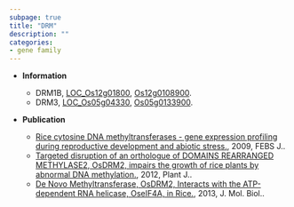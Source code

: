 ```yaml
---
subpage: true
title: "DRM"
description: ""
categories:
- gene family
---
```


* **Information**  
    + DRM1B, [LOC_Os12g01800](http://rice.plantbiology.msu.edu/cgi-bin/ORF_infopage.cgi?orf=LOC_Os12g01800), [Os12g0108900](http://rapdb.dna.affrc.go.jp/viewer/gbrowse_details/irgsp1?name=Os12g0108900).
    + DRM3, [LOC_Os05g04330](http://rice.plantbiology.msu.edu/cgi-bin/ORF_infopage.cgi?orf=LOC_Os05g04330), [Os05g0133900](http://rapdb.dna.affrc.go.jp/viewer/gbrowse_details/irgsp1?name=Os05g0133900).

* **Publication**  
    + [Rice cytosine DNA methyltransferases - gene expression profiling during reproductive development and abiotic stress.](http://www.ncbi.nlm.nih.gov/pubmed?term=Rice+cytosine+DNA+methyltransferases+-+gene+expression+profiling+during+reproductive+development+and+abiotic+stress.%5BTitle%5D), 2009, FEBS J..
    + [Targeted disruption of an orthologue of DOMAINS REARRANGED METHYLASE2, OsDRM2, impairs the growth of rice plants by abnormal DNA methylation.](http://www.ncbi.nlm.nih.gov/pubmed?term=Targeted+disruption+of+an+orthologue+of+DOMAINS+REARRANGED+METHYLASE2,+OsDRM2,+impairs+the+growth+of+rice+plants+by+abnormal+DNA+methylation.%5BTitle%5D), 2012, Plant J..
    + [De Novo Methyltransferase, OsDRM2, Interacts with the ATP-dependent RNA helicase, OseIF4A, in Rice.](http://www.ncbi.nlm.nih.gov/pubmed?term=De+Novo+Methyltransferase,+OsDRM2,+Interacts+with+the+ATP-dependent+RNA+helicase,+OseIF4A,+in+Rice.%5BTitle%5D), 2013, J. Mol. Biol..


